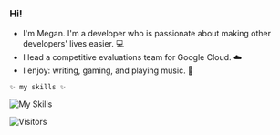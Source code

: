 ### Hi! 

- I'm Megan. I'm a developer who is passionate about making other developers' lives easier. 💻
- I lead a competitive evaluations team for Google Cloud. ☁️
- I enjoy: writing, gaming, and playing music. 🎸

`✨ my skills ✨`  

![My Skills](https://skillicons.dev/icons?i=gcp,aws,azure,py,nodejs,java,terraform,kubernetes&theme=dark)

![Visitors](https://api.visitorbadge.io/api/visitors?path=https%3A%2F%2Fgithub.com%2Faskmeegs&label=%F0%9F%8F%A1%20visitors&labelColor=%232ccce4&countColor=%23dce775&style=flat-square)
